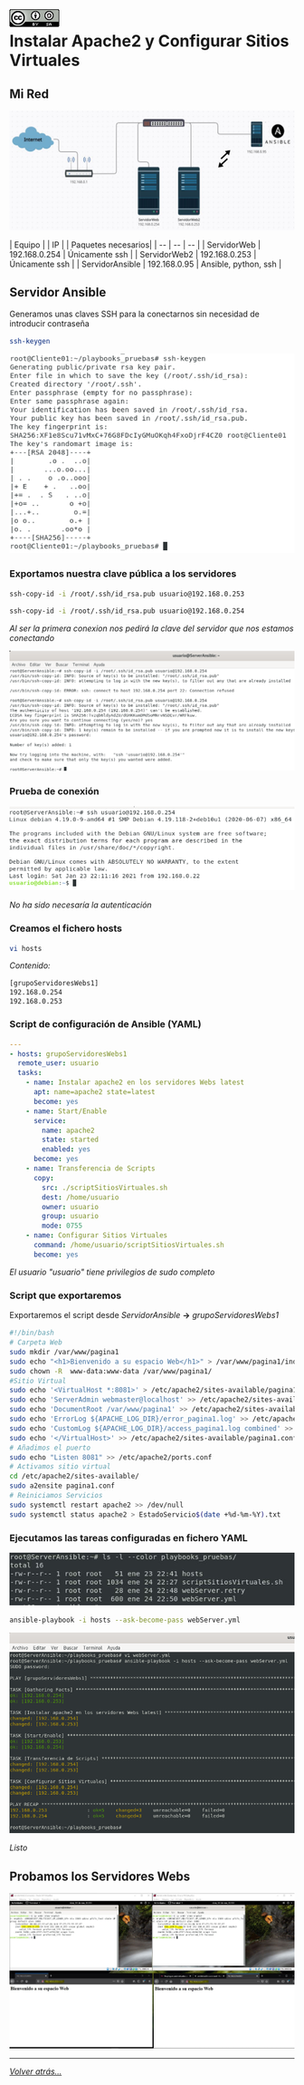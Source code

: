 <img src="../imagenes/MI-LICENCIA88x31.png" style="float: left; margin-right: 10px;" />

# Instalar Apache2 y Configurar Sitios Virtuales

## Mi Red

![fotosAnsible](../imagenes/red.jpg)


| Equipo | | IP | | Paquetes necesarios|
| -- | -- | -- |
| ServidorWeb | 192.168.0.254 | Únicamente ssh |
| ServidorWeb2 | 192.168.0.253 | Únicamente ssh |
| ServidorAnsible | 192.168.0.95 | Ansible, python, ssh |

## Servidor Ansible

Generamos unas claves SSH para la conectarnos sin necesidad de introducir contraseña

```bash
ssh-keygen
```

![fotosAnsible](../imagenes/clavesSSH.png)

### Exportamos nuestra clave pública a los servidores

```bash
ssh-copy-id -i /root/.ssh/id_rsa.pub usuario@192.168.0.253
```

```bash
ssh-copy-id -i /root/.ssh/id_rsa.pub usuario@192.168.0.254
```

*Al ser la primera conexion nos pedirá la clave del servidor que nos estamos conectando*

![fotosAnsible](../imagenes/compartirClaves.png)

### Prueba de conexión

![fotosAnsible](../imagenes/conexionSinContrasena.png)

*No ha sido necesaría la autenticación*

### Creamos el fichero hosts

```bash
vi hosts
```

*Contenido:*

```
[grupoServidoresWebs1]
192.168.0.254
192.168.0.253
```
### Script de configuración de Ansible (YAML)

```YAML
---
- hosts: grupoServidoresWebs1
  remote_user: usuario
  tasks: 
    - name: Instalar apache2 en los servidores Webs latest
      apt: name=apache2 state=latest
      become: yes
    - name: Start/Enable
      service:
        name: apache2
        state: started
        enabled: yes
      become: yes
    - name: Transferencia de Scripts
      copy:
        src: ./scriptSitiosVirtuales.sh
        dest: /home/usuario 
        owner: usuario
        group: usuario
        mode: 0755
    - name: Configurar Sitios Virtuales
      command: /home/usuario/scriptSitiosVirtuales.sh
      become: yes
```
*El usuario "usuario" tiene privilegios de sudo completo*

### Script que exportaremos

Exportaremos el script desde *ServidorAnsible* **->** *grupoServidoresWebs1*

```bash
#!/bin/bash
# Carpeta Web
sudo mkdir /var/www/pagina1
sudo echo "<h1>Bienvenido a su espacio Web</h1>" > /var/www/pagina1/index.html
sudo chown -R  www-data:www-data /var/www/pagina1/
#Sitio Virtual
sudo echo '<VirtualHost *:8081>' > /etc/apache2/sites-available/pagina1.conf
sudo echo 'ServerAdmin webmaster@localhost' >> /etc/apache2/sites-available/pagina1.conf
sudo echo 'DocumentRoot /var/www/pagina1' >> /etc/apache2/sites-available/pagina1.conf
sudo echo 'ErrorLog ${APACHE_LOG_DIR}/error_pagina1.log' >> /etc/apache2/sites-available/pagina1.conf
sudo echo 'CustomLog ${APACHE_LOG_DIR}/access_pagina1.log combined' >> /etc/apache2/sites-available/pagina1.conf
sudo echo '</VirtualHost>' >> /etc/apache2/sites-available/pagina1.conf
# Añadimos el puerto
sudo echo "Listen 8081" >> /etc/apache2/ports.conf
# Activamos sitio virtual
cd /etc/apache2/sites-available/
sudo a2ensite pagina1.conf
# Reiniciamos Servicios
sudo systemctl restart apache2 >> /dev/null
sudo systemctl status apache2 > EstadoServicio$(date +%d-%m-%Y).txt
```
### Ejecutamos las tareas configuradas en fichero YAML

![fotosAnsible](../imagenes/ficheros.jpg)

```bash
ansible-playbook -i hosts --ask-become-pass webServer.yml
```

![fotosAnsible](../imagenes/ejecucionScriptAnsible.png)

*Listo*

## Probamos los Servidores Webs

![fotosAnsible](../imagenes/fin.jpg)

_________________________________________________
*[Volver atrás...](../README.md)*